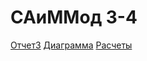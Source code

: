 # САиММод 3-4
[Отчет3](../main/Docs/report3.docx)
[Диаграмма](../main/Docs/graph.drawio)
[Расчеты](../main/Docs/mathcad.mcdx)
